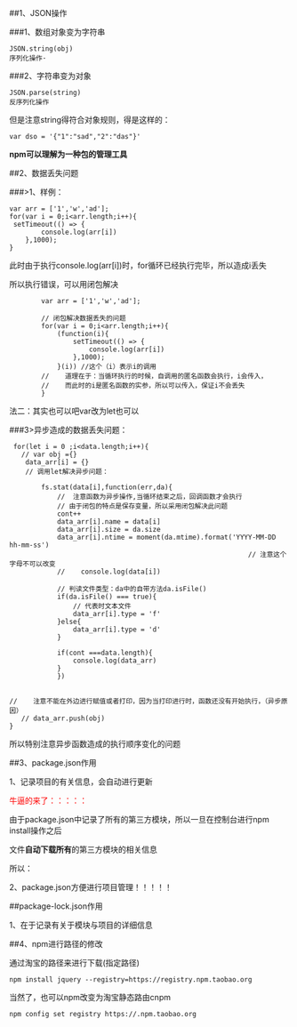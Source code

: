 ##1、JSON操作

###1、数组对象变为字符串

	JSON.string(obj)
	序列化操作·

###2、字符串变为对象

	JSON.parse(string)
	反序列化操作

但是注意string得符合对象规则，得是这样的：
	
	var dso = '{"1":"sad","2":"das"}'

**npm可以理解为一种包的管理工具**

##2、数据丢失问题

###>1、样例：

	var arr = ['1','w','ad'];
	for(var i = 0;i<arr.length;i++){
	 setTimeout(() => {
            console.log(arr[i])
        },1000);
	}
此时由于执行console.log(arr[i])时，for循环已经执行完毕，所以造成i丢失

所以执行错误，可以用闭包解决

            var arr = ['1','w','ad'];            

            // 闭包解决数据丢失的问题
            for(var i = 0;i<arr.length;i++){
                (function(i){
                    setTimeout(() => {
                        console.log(arr[i])
                    },1000);
                }(i)) //这个（i）表示i的调用
            //    道理在于：当循环执行的时候，自调用的匿名函数会执行，i会传入，
            //    而此时的i是匿名函数的实参，所以可以传入，保证i不会丢失
            }            

法二：其实也可以吧var改为let也可以

###3>异步造成的数据丢失问题：

 	 for(let i = 0 ;i<data.length;i++){
       // var obj ={}
        data_arr[i] = {}
        // 调用let解决异步问题：
     
            fs.stat(data[i],function(err,da){
                //  注意函数为异步操作,当循环结束之后，回调函数才会执行
                // 由于闭包的特点是保存变量，所以采用闭包解决此问题
                cont++
                data_arr[i].name = data[i]
                data_arr[i].size = da.size
                data_arr[i].ntime = moment(da.mtime).format('YYYY-MM-DD hh-mm-ss')
                                                                // 注意这个字母不可以改变
                //    console.log(data[i])

                // 判读文件类型：da中的自带方法da.isFile()
                if(da.isFile() === true){
                    // 代表时文本文件
                    data_arr[i].type = 'f'
                }else{
                    data_arr[i].type = 'd'
                }

                if(cont ===data.length){
                    console.log(data_arr)
                }
                })

       
    //    注意不能在外边进行赋值或者打印，因为当打印进行时，函数还没有开始执行，（异步原因）
       // data_arr.push(obj)
    }

所以特别注意异步函数造成的执行顺序变化的问题

##3、package.json作用

1、记录项目的有关信息，会自动进行更新

<p style="color: red;">牛逼的来了：：：：：</p>

由于package.json中记录了所有的第三方模块，所以一旦在控制台进行npm install操作之后

文件**自动下载所有**的第三方模块的相关信息


所以：

2、package.json方便进行项目管理！！！！！

##package-lock.json作用

1、在于记录有关于模块与项目的详细信息

##4、npm进行路径的修改

通过淘宝的路径来进行下载(指定路径)

	npm install jquery --registry=https://registry.npm.taobao.org

当然了，也可以npm改变为淘宝静态路由cnpm

	npm config set registry https://.npm.taobao.org
